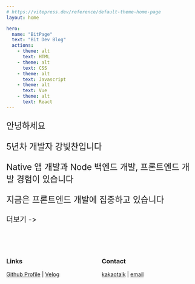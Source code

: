 ```yaml
---
# https://vitepress.dev/reference/default-theme-home-page
layout: home

hero:
  name: "BitPage"
  text: "Bit Dev Blog"
  actions:
    - theme: alt
      text: HTML
    - theme: alt
      text: CSS
    - theme: alt
      text: Javascript
    - theme: alt
      text: Vue
    - theme: alt
      text: React
---
```


<div style="font-size:1.4rem; color:var(--vp-c-text-2); margin-bottom:64px">
  <p>안녕하세요</p>
  <p>5년차 개발자 강빛찬입니다</p>
  <p>Native 앱 개발과 Node 백엔드 개발, 프론트엔드 개발 경험이 있습니다</p>
  <p>지금은 프론트엔드 개발에 집중하고 있습니다</p>
  <p><a href="/kangbit/" style="font-size:1.2rem; text-decoration: none;">더보기 -></a></p>
</div>

<div style="display:flex;">
  <div style="flex:1;">
    <h3> Links </h3>
    <p>
      <a href="https://github.com/KangBit" target="_blank">Github Profile</a> |
      <a href="https://velog.io/@kang-bit/posts" target="_blank">Velog</a>
    </p>
  </div>

  <div style="flex:1;">
    <h3> Contact </h3>
    <p>
      <a href="https://open.kakao.com/o/svuLVaug" target="_blank">kakaotalk</a> |
      <a href="mailto:kangbit@kakao.com">email</a>
    </p>
  </div>
</div>
